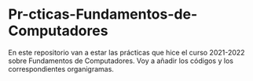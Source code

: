 # Pr-cticas-Fundamentos-de-Computadores
En este repositorio van a estar las prácticas que hice el curso 2021-2022 sobre Fundamentos de Computadores. Voy a añadir los códigos y los correspondientes organigramas.
